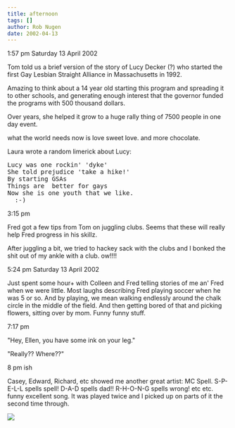 ```yaml
---
title: afternoon
tags: []
author: Rob Nugen
date: 2002-04-13
---
```


<p class=date>1:57 pm Saturday 13 April 2002</p>

<p>Tom told us a brief version of the story of Lucy Decker (?) who
started the first Gay Lesbian Straight Alliance in Massachusetts in
1992.</p>

<p>Amazing to think about a 14 year old starting this program and
spreading it to other schools, and generating enough interest that the
governor funded the programs with 500 thousand dollars.</p>

<p>Over years, she helped it grow to a huge rally thing of 7500 people
in one day event.</p>

<p class=message>what the world needs now is love sweet love. and more
chocolate.</p>

<p>Laura wrote a random limerick about Lucy:</p>

<pre>
Lucy was one rockin' 'dyke'
She told prejudice 'take a hike!'
By starting GSAs
Things are  better for gays
Now she is one youth that we like.
  :-)
</pre>

<p class=date>3:15 pm</p>

<p>Fred got a few tips from Tom on juggling clubs.  Seems that these will
really help Fred progress in his skillz.</p>

<p>After juggling a bit, we tried to hackey sack with the clubs and I bonked
the shit out of my ankle with a club.  ow!!!!</p>

<p class=date>5:24 pm Saturday 13 April 2002</p>

<p>Just spent some hour+ with Colleen and Fred telling stories of me
an' Fred when we were little.  Most laughs describing Fred playing
soccer when he was 5 or so.  And by playing, we mean walking endlessly
around the chalk circle in the middle of the field.  And then getting
bored of that and picking flowers, sitting over by mom.  Funny funny
stuff.</p>

<p class=date>7:17 pm</p>

<p>"Hey, Ellen, you have some ink on your leg."</p>

<p>"Really?? Where??"</p>

<p class=date>8 pm ish</p>

<p>Casey, Edward, Richard, etc showed me another great artist: MC
Spell. S-P-E-L-L spells spell!  D-A-D spells dad!!  R-H-O-N-G spells
wrong! etc etc.  funny excellent song.  It was played twice and I
picked up on parts of it the second time through.</p>

<p><img src='/images/rob/wL-ROB.gif'/></p>
